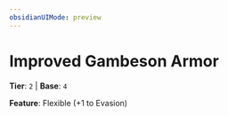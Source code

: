```yaml
---
obsidianUIMode: preview
---
```

# Improved Gambeson Armor

**Tier**: `2` | **Base**: `4`

**Feature**: Flexible (+1 to Evasion)